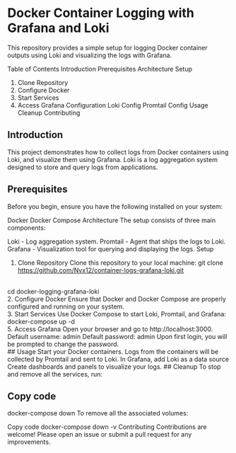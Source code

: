 # Docker Container Logging with Grafana and Loki
This repository provides a simple setup for logging Docker container outputs using Loki and visualizing the logs with Grafana.

Table of Contents
Introduction
Prerequisites
Architecture
Setup
1. Clone Repository
2. Configure Docker
3. Start Services
4. Access Grafana
Configuration
Loki Config
Promtail Config
Usage
Cleanup
Contributing

## Introduction
This project demonstrates how to collect logs from Docker containers using Loki, and visualize them using Grafana. Loki is a log aggregation system designed to store and query logs from applications.

## Prerequisites
Before you begin, ensure you have the following installed on your system:

Docker
Docker Compose
Architecture
The setup consists of three main components:

Loki - Log aggregation system.
Promtail - Agent that ships the logs to Loki.
Grafana - Visualization tool for querying and displaying the logs.
Setup
1. Clone Repository
Clone this repository to your local machine:
git clone https://github.com/Nvx12/container-logs-grafana-loki.git
<br/>
cd docker-logging-grafana-loki
<br/>
2. Configure Docker
Ensure that Docker and Docker Compose are properly configured and running on your system.
<br/>
3. Start Services
Use Docker Compose to start Loki, Promtail, and Grafana:
<br/>
docker-compose up -d
<br/>
5. Access Grafana
Open your browser and go to http://localhost:3000.
Default username: admin
Default password: admin
Upon first login, you will be prompted to change the password.
<br/>
## Usage Start your Docker containers.
Logs from the containers will be collected by Promtail and sent to Loki.
In Grafana, add Loki as a data source
Create dashboards and panels to visualize your logs.
## Cleanup
To stop and remove all the services, run:

## Copy code
docker-compose down
To remove all the associated volumes:

Copy code
docker-compose down -v
Contributing
Contributions are welcome! Please open an issue or submit a pull request for any improvements.
